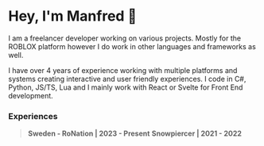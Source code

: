 # Hey, I'm Manfred 👋

I am a freelancer developer working on various projects. Mostly for the ROBLOX platform however I do work in other languages and frameworks as well.

I have over 4 years of experience working with multiple platforms and systems creating interactive and user friendly experiences. I code in C#, Python, JS/TS, Lua and I mainly work with React or Svelte for Front End development. 

### Experiences
>  **Sweden - RoNation | 2023 - Present**
>  **Snowpiercer | 2021 - 2022**